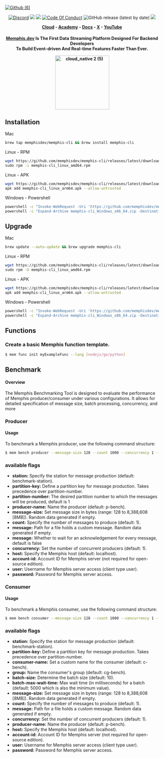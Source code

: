 [![Github (6)](https://github.com/memphisdev/memphis/assets/107035359/bc2feafc-946c-4569-ab8d-836bc0181890)](https://www.functions.memphis.dev/)
<p align="center">
<a href="https://memphis.dev/discord"><img src="https://img.shields.io/discord/963333392844328961?color=6557ff&label=discord" alt="Discord"></a>
<a href="https://github.com/memphisdev/memphis/issues?q=is%3Aissue+is%3Aclosed"><img src="https://img.shields.io/github/issues-closed/memphisdev/memphis?color=6557ff"></a> 
  <img src="https://img.shields.io/npm/dw/memphis-dev?color=ffc633&label=installations">
<a href="https://github.com/memphisdev/memphis/blob/master/CODE_OF_CONDUCT.md"><img src="https://img.shields.io/badge/Code%20of%20Conduct-v1.0-ff69b4.svg?color=ffc633" alt="Code Of Conduct"></a> 
<img alt="GitHub release (latest by date)" src="https://img.shields.io/github/v/release/memphisdev/memphis?color=61dfc6">
<img src="https://img.shields.io/github/last-commit/memphisdev/memphis?color=61dfc6&label=last%20commit">
</p>

 <b><p align="center">
  <a href="https://memphis.dev/pricing/">Cloud</a> - <a href="github.com/memphisdev/memphis-dev-academy">Academy</a> - <a href="https://memphis.dev/docs/">Docs</a> - <a href="https://twitter.com/Memphis_Dev">X</a> - <a href="https://www.youtube.com/channel/UCVdMDLCSxXOqtgrBaRUHKKg">YouTube</a>
</p></b>

<div align="center">

  <h4>

**[Memphis.dev](https://memphis.dev)** Is The First Data Streaming Platform Designed For Backend Developers<br>
To Build Event-driven And Real-time Features Faster Than Ever.<br>

<img width="177" alt="cloud_native 2 (5)" src="https://github.com/memphisdev/memphis/assets/107035359/a20ea11c-d509-42bb-a46c-e388c8424101">

  </h4>
  
</div>

## Installation
Mac
```sh
brew tap memphisdev/memphis-cli && brew install memphis-cli
```

Linux - RPM
```sh
wget https://github.com/memphisdev/memphis-cli/releases/latest/download/memphis-cli_linux_amd64.rpm \
sudo rpm -i memphis-cli_linux_amd64.rpm
```

Linux - APK
```sh
wget https://github.com/memphisdev/memphis-cli/releases/latest/download/memphis-cli_linux_arm64.apk \
apk add memphis-cli_linux_arm64.apk --allow-untrusted
```

Windows - Powershell
```sh
powershell -c "Invoke-WebRequest -Uri 'https://github.com/memphisdev/memphis-cli/releases/latest/download/memphis-cli_Windows_x86_64.zip'  -OutFile './memphis-cli_Windows_x86_64.zip'" \
powershell -c "Expand-Archive memphis-cli_Windows_x86_64.zip -DestinationPath memphis-cli -Force"
```

## Upgrade
Mac
```sh
brew update --auto-update && brew upgrade memphis-cli
```

Linux - RPM
```sh
wget https://github.com/memphisdev/memphis-cli/releases/latest/download/memphis-cli_linux_amd64.rpm \
sudo rpm -U memphis-cli_linux_amd64.rpm
```

Linux - APK
```sh
wget https://github.com/memphisdev/memphis-cli/releases/latest/download/memphis-cli_linux_arm64.apk \
apk add memphis-cli_linux_arm64.apk --allow-untrusted
```

Windows - Powershell
```sh
powershell -c "Invoke-WebRequest -Uri 'https://github.com/memphisdev/memphis-cli/releases/latest/download/memphis-cli_Windows_x86_64.zip'  -OutFile './memphis-cli_Windows_x86_64.zip'" \
powershell -c "Expand-Archive memphis-cli_Windows_x86_64.zip -DestinationPath memphis-cli -Force"
```

## Functions
### Create a basic Memphis function template.
```sh
$ mem func init myExampleFunc --lang [nodejs/go/python]
```

## Benchmark
#### Overview
The Memphis Benchmarking Tool is designed to evaluate the performance of Memphis producer/consumer under various configurations. It allows for detailed specification of message size, batch processing, concurrency, and more

### Producer
#### Usage
To benchmark a Memphis producer, use the following command structure:
```sh
$ mem bench producer --message-size 128 --count 1000 --concurrency 1 --host <host> --account-id <account-id(not needed for open-source)> --user <client type user> --password <password>
```

### available flags
- **station:** Specify the station for message production (default: benchmark-station).
- **partition-key:** Define a partition key for message production. Takes precedence over partition-number.
- **partition-number:** The desired partition number to which the messages will be produced, default is 1
- **producer-name:** Name the producer (default: p-bench).
- **message-size:** Set message size in bytes (range: 128 to 8,388,608 [8MB]). Random data generated if empty.
- **count:** Specify the number of messages to produce (default: 1).
- **message:** Path for a file holds a custom message. Random data generated if empty.
- **message:** Whether to wait for an acknowledgement for every message, default is false
- **concurrency:** Set the number of concurrent producers (default: 1).
- **host:** Specify the Memphis host (default: localhost).
- **account-id:** Account ID for Memphis server (not required for open-source edition).
- **user:** Username for Memphis server access (client type user).
- **password:** Password for Memphis server access.


### Consumer
#### Usage
To benchmark a Memphis consumer, use the following command structure:
```sh
$ mem bench consumer --message-size 128 --count 1000 --concurrency 1 --batch-size 50 --host <host> --account-id <account-id(not needed for open-source)> --user <client type user> --password <password>
```

### available flags
- **station:** Specify the station for message production (default: benchmark-station).
- **partition-key:** Define a partition key for message production. Takes precedence over partition-number.
- **consumer-name:** Set a custom name for the consumer (default: c-bench).
- **group:** Name the consumer's group (default: cg-bench).
- **batch-size:** Determine the batch size (default: 10).
- **batch-max-wait-time:** Max wait time (in milliseconds) for a batch (default: 5000 which is also the minimum value).
- **message-size:** Set message size in bytes (range: 128 to 8,388,608 [8MB]). Random data generated if empty.
- **count:** Specify the number of messages to produce (default: 1).
- **message:** Path for a file holds a custom message. Random data generated if empty.
- **concurrency:** Set the number of concurrent producers (default: 1).
- **producer-name:** Name the producer (default: p-bench).
- **host:** Specify the Memphis host (default: localhost).
- **account-id:** Account ID for Memphis server (not required for open-source edition).
- **user:** Username for Memphis server access (client type user).
- **password:** Password for Memphis server access.
